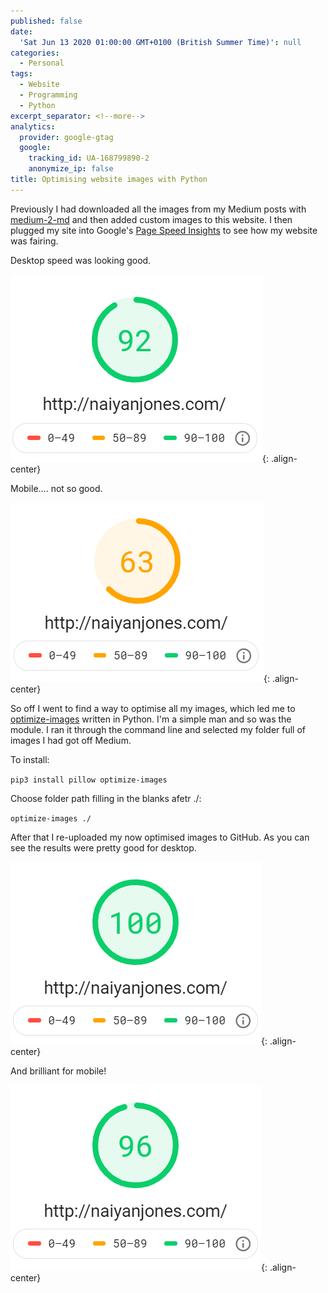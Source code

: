 ```yaml
---
published: false
date:
  'Sat Jun 13 2020 01:00:00 GMT+0100 (British Summer Time)': null
categories:
  - Personal
tags:
  - Website
  - Programming
  - Python
excerpt_separator: <!--more-->
analytics:
  provider: google-gtag
  google:
    tracking_id: UA-168799890-2
    anonymize_ip: false
title: Optimising website images with Python
---
```

Previously I had downloaded all the images from my Medium posts with [medium-2-md](https://www.gautamdhameja.com/medium-to-markdown-converter/) and then added custom images to this website. I then plugged my site into Google's [Page Speed Insights](https://developers.google.com/speed/pagespeed/insights/) to see how my website was fairing.

Desktop speed was looking good.

![image-center](/assets/images/desktop_before_opti.PNG){: .align-center}

Mobile.... not so good.

![image-center](/assets/images/mobile_before_opti.PNG){: .align-center}

So off I went to find a way to optimise all my images, which led me to [optimize-images](https://pypi.org/project/optimize-images/) written in Python. I'm a simple man and so was the module. I ran it through the command line and selected my folder full of images I had got off Medium.

To install:

`pip3 install pillow optimize-images`

Choose folder path filling in the blanks afetr ./:

`optimize-images ./`

After that I re-uploaded my now optimised images to GitHub. As you can see the results were pretty good for desktop.

![image-center](/assets/images/desktop_after_opti.PNG){: .align-center}

And brilliant for mobile!

![image-center](/assets/images/mobile_after_opti.PNG){: .align-center}
